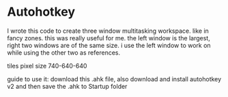 # Autohotkey
I wrote this code to create three window multitasking workspace.
like in fancy zones.
this was really useful for me. the left window is the largest,
right two windows are of the same size. i use the left window to work on
while using the other two as references.

tiles pixel size 740-640-640

guide to use it:
download this .ahk file, also download and install autohotkey v2 and then save the .ahk to Startup folder
